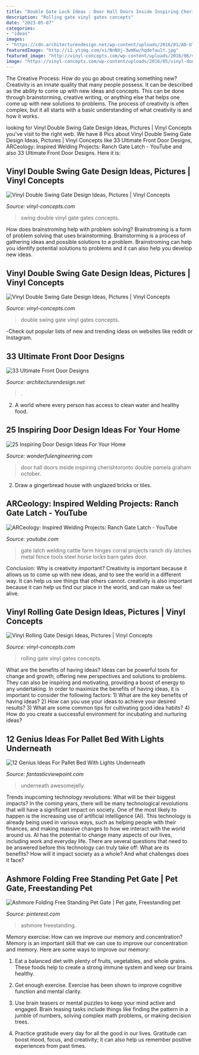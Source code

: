 ```yaml
---
title: "Double Gate Lock Ideas : Door Hall Doors Inside Inspiring Cherishtoronto Double Pamela Graham October"
description: "Rolling gate vinyl gates concepts"
date: "2023-05-07"
categories:
- "ideas"
images:
- "https://cdn.architecturendesign.net/wp-content/uploads/2016/01/AD-Ulitmate-Fron-Door-Designs-03.jpg"
featuredImage: "http://i1.ytimg.com/vi/NnNXj-3wmKw/hqdefault.jpg"
featured_image: "http://vinyl-concepts.com/wp-content/uploads/2016/06/vinyl-rolling-gate-11.jpg"
image: "https://vinyl-concepts.com/wp-content/uploads/2016/05/vinyl-double-swing-gate-07.jpg"
---
```



The Creative Process: How do you go about creating something new?
Creativity is an innate quality that many people possess. It can be described as the ability to come up with new ideas and concepts. This can be done through brainstorming, creative writing, or anything else that helps one come up with new solutions to problems. The process of creativity is often complex, but it all starts with a basic understanding of what creativity is and how it works.

	

		
looking for Vinyl Double Swing Gate Design Ideas, Pictures | Vinyl Concepts you've visit to the right web. We have 8 Pics about Vinyl Double Swing Gate Design Ideas, Pictures | Vinyl Concepts like 33 Ultimate Front Door Designs, ARCeology: Inspired Welding Projects: Ranch Gate Latch - YouTube and also 33 Ultimate Front Door Designs. Here it is:
		
    
## Vinyl Double Swing Gate Design Ideas, Pictures | Vinyl Concepts

<img loading=lazy src="https://vinyl-concepts.com/wp-content/uploads/2017/02/vinyl-double-swing-gate-15.jpg" onerror="this.onerror=null;this.src='https://tse4.mm.bing.net/th?id=OIP.TwhBNs7pnOWLFa6rKUkNRAHaFj&amp;pid=15.1';" alt="Vinyl Double Swing Gate Design Ideas, Pictures | Vinyl Concepts">

_Source: vinyl-concepts.com_

>swing double vinyl gate gates concepts. 

	

How does brainstroming help with problem solving?
Brainstroming is a form of problem solving that uses brainstorming. Brainstorming is a process of gathering ideas and possible solutions to a problem. Brainstroming can help you identify potential solutions to problems and it can also help you develop new ideas.

    
## Vinyl Double Swing Gate Design Ideas, Pictures | Vinyl Concepts

<img loading=lazy src="https://vinyl-concepts.com/wp-content/uploads/2016/05/vinyl-double-swing-gate-07.jpg" onerror="this.onerror=null;this.src='https://tse2.mm.bing.net/th?id=OIP.EqybtQI-2iRYQBpje7B61AHaFj&amp;pid=15.1';" alt="Vinyl Double Swing Gate Design Ideas, Pictures | Vinyl Concepts">

_Source: vinyl-concepts.com_

>double swing gate vinyl gates concepts. 

	

-Check out popular lists of new and trending ideas on websites like reddit or Instagram.

    
## 33 Ultimate Front Door Designs

<img loading=lazy src="https://cdn.architecturendesign.net/wp-content/uploads/2016/01/AD-Ulitmate-Fron-Door-Designs-03.jpg" onerror="this.onerror=null;this.src='https://tse4.mm.bing.net/th?id=OIP.qFGDbcdNlgesu1wIFga4xQHaJ7&amp;pid=15.1';" alt="33 Ultimate Front Door Designs">

_Source: architecturendesign.net_

>. 

	

2. A world where every person has access to clean water and healthy food. 

    
## 25 Inspiring Door Design Ideas For Your Home

<img loading=lazy src="http://wonderfulengineering.com/wp-content/uploads/2014/08/door-design-ideas-13.jpg" onerror="this.onerror=null;this.src='https://tse4.mm.bing.net/th?id=OIP.VI_qDwOmU4y6g8abflC7awHaJ4&amp;pid=15.1';" alt="25 Inspiring Door Design Ideas For Your Home">

_Source: wonderfulengineering.com_

>door hall doors inside inspiring cherishtoronto double pamela graham october. 

	

2. Draw a gingerbread house with unglazed bricks or tiles.

    
## ARCeology: Inspired Welding Projects: Ranch Gate Latch - YouTube

<img loading=lazy src="http://i1.ytimg.com/vi/NnNXj-3wmKw/hqdefault.jpg" onerror="this.onerror=null;this.src='https://tse4.mm.bing.net/th?id=OIP.HW1CIVC7hudvlK5btl7c4QHaFj&amp;pid=15.1';" alt="ARCeology: Inspired Welding Projects: Ranch Gate Latch - YouTube">

_Source: youtube.com_

>gate latch welding cattle farm hinges corral projects ranch diy latches metal fence tools steel horse locks barn gates door. 

	

Conclusion: Why is creativity important?
Creativity is important because it allows us to come up with new ideas, and to see the world in a different way. It can help us see things that others cannot. creativity is also important because it can help us find our place in the world, and can make us feel alive.

    
## Vinyl Rolling Gate Design Ideas, Pictures | Vinyl Concepts

<img loading=lazy src="http://vinyl-concepts.com/wp-content/uploads/2016/06/vinyl-rolling-gate-11.jpg" onerror="this.onerror=null;this.src='https://tse3.mm.bing.net/th?id=OIP.tf5JXdsuo5VQy_zCNnbj_AHaFj&amp;pid=15.1';" alt="Vinyl Rolling Gate Design Ideas, Pictures | Vinyl Concepts">

_Source: vinyl-concepts.com_

>rolling gate vinyl gates concepts. 

	

What are the benefits of having ideas?
Ideas can be powerful tools for change and growth, offering new perspectives and solutions to problems. They can also be inspiring and motivating, providing a boost of energy to any undertaking. In order to maximize the benefits of having ideas, it is important to consider the following factors: 1) What are the key benefits of having ideas? 2) How can you use your ideas to achieve your desired results? 3) What are some common tips for cultivating good idea habits? 4) How do you create a successful environment for incubating and nurturing ideas?

    
## 12 Genius Ideas For Pallet Bed With Lights Underneath

<img loading=lazy src="http://www.fantasticviewpoint.com/wp-content/uploads/2016/08/9_1464869047-634x852.jpg" onerror="this.onerror=null;this.src='https://tse2.mm.bing.net/th?id=OIP.pbjLtmY7MI0DMK0Sha9krQHaJ8&amp;pid=15.1';" alt="12 Genius Ideas For Pallet Bed With Lights Underneath">

_Source: fantasticviewpoint.com_

>underneath awesomejelly. 

	

Trends inupcoming technology revolutions: What will be their biggest impacts?
In the coming years, there will be many technological revolutions that will have a significant impact on society. One of the most likely to happen is the increasing use of artificial intelligence (AI). This technology is already being used in various ways, such as helping people with their finances, and making massive changes to how we interact with the world around us. AI has the potential to change many aspects of our lives, including work and everyday life. There are several questions that need to be answered before this technology can truly take off: What are its benefits? How will it impact society as a whole? And what challenges does it face?

    
## Ashmore Folding Free Standing Pet Gate | Pet Gate, Freestanding Pet

<img loading=lazy src="https://i.pinimg.com/736x/b8/94/0f/b8940f941fe1ddbbcd74d01c428b4447.jpg" onerror="this.onerror=null;this.src='https://tse4.mm.bing.net/th?id=OIP._vTTgLKuhi3PIMn2S3udFgHaHa&amp;pid=15.1';" alt="Ashmore Folding Free Standing Pet Gate | Pet gate, Freestanding pet">

_Source: pinterest.com_

>ashmore freestanding. 

	

Memory exercise: How can we improve our memory and concentration?
Memory is an important skill that we can use to improve our concentration and memory. Here are some ways to improve our memory:
1. Eat a balanced diet with plenty of fruits, vegetables, and whole grains. These foods help to create a strong immune system and keep our brains healthy.

2. Get enough exercise. Exercise has been shown to improve cognitive function and mental clarity.

3. Use brain teasers or mental puzzles to keep your mind active and engaged. Brain teasing tasks include things like finding the pattern in a jumble of numbers, solving complex math problems, or making decision trees.

4. Practice gratitude every day for all the good in our lives. Gratitude can boost mood, focus, and creativity; it can also help us remember positive experiences from past times.

